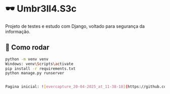 # 🕶️ Umbr3ll4.S3c

Projeto de testes e estudo com Django, voltado para segurança da informação.

## 🚀 Como rodar

```bash
python -m venv venv
Windows: venv\Scripts\activate
pip install -r requirements.txt
python manage.py runserver


Pagina inicial: ![evercapture_20-04-2025_at_11-38-18](https://github.com/user-attachments/assets/c5c5f1a8-e675-40fe-9220-c0ac3d860cc8)

